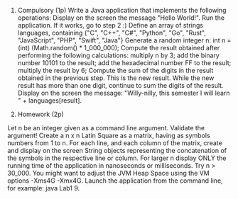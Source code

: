 1. Compulsory (1p)
Write a Java application that implements the following operations:
Display on the screen the message "Hello World!". Run the application. If it works, go to step 2 :)
Define an array of strings languages, containing {"C", "C++", "C#", "Python", "Go", "Rust", "JavaScript", "PHP", "Swift", "Java"}
Generate a random integer n: int n = (int) (Math.random() * 1_000_000);
Compute the result obtained after performing the following calculations:
  multiply n by 3;
  add the binary number 10101 to the result;
  add the hexadecimal number FF to the result;
  multiply the result by 6;
Compute the sum of the digits in the result obtained in the previous step. This is the new result. While the new result has more than one digit, continue to sum the digits of the result.
Display on the screen the message: "Willy-nilly, this semester I will learn " + languages[result].

2. Homework (2p)

Let n be an integer given as a command line argument. Validate the argument!
Create a n x n Latin Square as a matrix, having as symbols numbers from 1 to n.
For each line, and each column of the matrix, create and display on the screen String objects representing the concatenation of the symbols in the respective line or column.
For larger n display ONLY the running time of the application in nanoseconds or milliseconds. Try n > 30_000. You might want to adjust the JVM Heap Space using the VM options -Xms4G -Xmx4G.
Launch the application from the command line, for example: java Lab1 9.